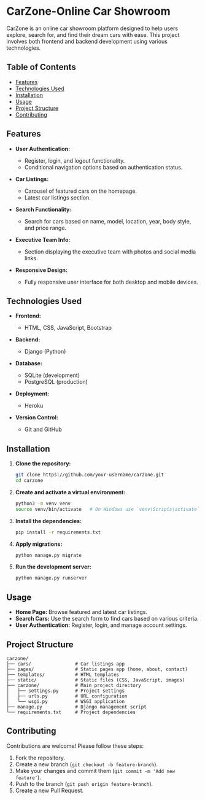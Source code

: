 
# CarZone-Online Car Showroom

CarZone is an online car showroom platform designed to help users explore, search for, and find their dream cars with ease. This project involves both frontend and backend development using various technologies.

## Table of Contents
- [Features](#features)
- [Technologies Used](#technologies-used)
- [Installation](#installation)
- [Usage](#usage)
- [Project Structure](#project-structure)
- [Contributing](#contributing)

## Features

- **User Authentication:**
  - Register, login, and logout functionality.
  - Conditional navigation options based on authentication status.

- **Car Listings:**
  - Carousel of featured cars on the homepage.
  - Latest car listings section.

- **Search Functionality:**
  - Search for cars based on name, model, location, year, body style, and price range.

- **Executive Team Info:**
  - Section displaying the executive team with photos and social media links.

- **Responsive Design:**
  - Fully responsive user interface for both desktop and mobile devices.

## Technologies Used

- **Frontend:**
  - HTML, CSS, JavaScript, Bootstrap

- **Backend:**
  - Django (Python)

- **Database:**
  - SQLite (development)
  - PostgreSQL (production)

- **Deployment:**
  - Heroku

- **Version Control:**
  - Git and GitHub

## Installation

1. **Clone the repository:**
   ```bash
   git clone https://github.com/your-username/carzone.git
   cd carzone
   ```

2. **Create and activate a virtual environment:**
   ```bash
   python3 -m venv venv
   source venv/bin/activate   # On Windows use `venv\Scripts\activate`
   ```

3. **Install the dependencies:**
   ```bash
   pip install -r requirements.txt
   ```

4. **Apply migrations:**
   ```bash
   python manage.py migrate
   ```

5. **Run the development server:**
   ```bash
   python manage.py runserver
   ```

## Usage

- **Home Page:** Browse featured and latest car listings.
- **Search Cars:** Use the search form to find cars based on various criteria.
- **User Authentication:** Register, login, and manage account settings.

## Project Structure

```
carzone/
├── cars/                # Car listings app
├── pages/               # Static pages app (home, about, contact)
├── templates/           # HTML templates
├── static/              # Static files (CSS, JavaScript, images)
├── carzone/             # Main project directory
│   ├── settings.py      # Project settings
│   ├── urls.py          # URL configuration
│   └── wsgi.py          # WSGI application
├── manage.py            # Django management script
└── requirements.txt     # Project dependencies
```

## Contributing

Contributions are welcome! Please follow these steps:

1. Fork the repository.
2. Create a new branch (`git checkout -b feature-branch`).
3. Make your changes and commit them (`git commit -m 'Add new feature'`).
4. Push to the branch (`git push origin feature-branch`).
5. Create a new Pull Request.
